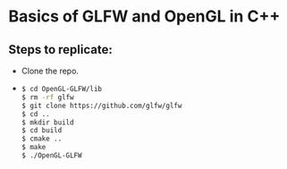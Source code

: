 Basics of GLFW and OpenGL in C++
================================

## Steps to replicate:
- Clone the repo.
- ```sh
  $ cd OpenGL-GLFW/lib
  $ rm -rf glfw
  $ git clone https://github.com/glfw/glfw
  $ cd ..
  $ mkdir build
  $ cd build
  $ cmake ..
  $ make
  $ ./OpenGL-GLFW
  ```
